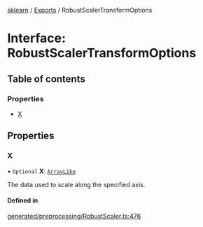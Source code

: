 [sklearn](../readme.md) / [Exports](../modules.md) / RobustScalerTransformOptions

# Interface: RobustScalerTransformOptions

## Table of contents

### Properties

- [X](RobustScalerTransformOptions.md#x)

## Properties

### X

• `Optional` **X**: [`ArrayLike`](../modules.md#arraylike)

The data used to scale along the specified axis.

#### Defined in

[generated/preprocessing/RobustScaler.ts:476](https://github.com/transitive-bullshit/scikit-learn-ts/blob/367336a/packages/sklearn/src/generated/preprocessing/RobustScaler.ts#L476)
